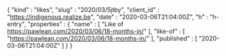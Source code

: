 {
  "kind" : "likes",
  "slug" : "2020/03/5jtby",
  "client_id" : "https://indigenous.realize.be",
  "date" : "2020-03-06T21:04:00Z",
  "h" : "h-entry",
  "properties" : {
    "name" : [ "Like of https://pawlean.com/2020/03/06/18-months-in/" ],
    "like-of" : [ "https://pawlean.com/2020/03/06/18-months-in/" ],
    "published" : [ "2020-03-06T21:04:00Z" ]
  }
}

